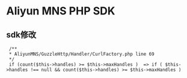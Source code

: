 # Aliyun MNS PHP SDK


## sdk修改

```
 /**
 * AliyunMNS/GuzzleHttp/Handler/CurlFactory.php line 69
 */
 if (count($this->handles) >= $this->maxHandles )  => if ( $this->handles !== null && count($this->handles) >= $this->maxHandles ) 
```



